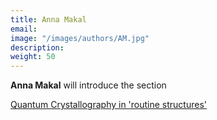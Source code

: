 ```yaml
---
title: Anna Makal
email: 
image: "/images/authors/AM.jpg"
description: 
weight: 50
---
```


**Anna Makal** will introduce the section

[Quantum Crystallography in 'routine structures'](/topics/02_qcr-in-routine-structure-analysis/)
